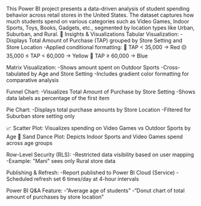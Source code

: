  This Power BI project presents a data-driven analysis of student spending behavior across retail stores in the United States. The dataset captures how much students spend on various categories such as Video Games, Indoor Sports, Toys, Books, Gadgets, etc., segmented by location types like Urban, Suburban, and Rural.
 🧠 Insights & Visualizations
Tabular Visualization:
-Displays Total Amount of Purchase (TAP) grouped by Store Setting and Store Location
-Applied conditional formatting:
     🔴 TAP < 35,000 → Red
     🟡 35,000 ≤ TAP < 60,000 → Yellow
     🔵 TAP ≥ 60,000 → Blue

Matrix Visualization:
-Shows amount spent on Outdoor Sports
-Cross-tabulated by Age and Store Setting
-Includes gradient color formatting for comparative analysis

Funnel Chart:
-Visualizes Total Amount of Purchase by Store Setting
-Shows data labels as percentage of the first item

Pie Chart:
-Displays total purchase amounts by Store Location
-Filtered for Suburban store setting only

📈 Scatter Plot: Visualizes spending on Video Games vs Outdoor Sports by Age
🌌 Sand Dance Plot: Depicts Indoor Sports and Video Games spend across age groups

Row-Level Security (RLS):
-Restricted data visibility based on user mapping
-Example: "Mani" sees only Rural store data

Publishing & Refresh:
-Report published to Power BI Cloud (Service)
-Scheduled refresh set 6 times/day at 4-hour intervals

Power BI Q&A Feature:
-“Average age of students”
-“Donut chart of total amount of purchases by store location”


